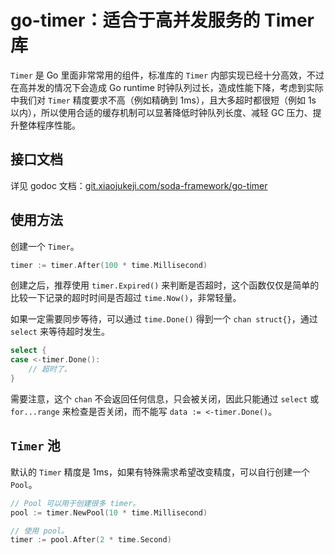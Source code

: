 # go-timer：适合于高并发服务的 Timer 库 #

`Timer` 是 Go 里面非常常用的组件，标准库的 `Timer` 内部实现已经十分高效，不过在高并发的情况下会造成 Go runtime 时钟队列过长，造成性能下降，考虑到实际中我们对 `Timer` 精度要求不高（例如精确到 1ms），且大多超时都很短（例如 1s 以内），所以使用合适的缓存机制可以显著降低时钟队列长度、减轻 GC 压力、提升整体程序性能。

## 接口文档 ##

详见 godoc 文档：[git.xiaojukeji.com/soda-framework/go-timer](https://git.xiaojukeji.com/soda-framework/soda-go-framework-explained/tree/master/projects/go-timer)

## 使用方法 ##

创建一个 `Timer`。

```go
timer := timer.After(100 * time.Millisecond)
```

创建之后，推荐使用 `timer.Expired()` 来判断是否超时，这个函数仅仅是简单的比较一下记录的超时时间是否超过 `time.Now()`，非常轻量。

如果一定需要同步等待，可以通过 `time.Done()` 得到一个 `chan struct{}`，通过 `select` 来等待超时发生。

```go
select {
case <-timer.Done():
    // 超时了。
}
```

需要注意，这个 `chan` 不会返回任何信息，只会被关闭，因此只能通过 `select` 或 `for...range` 来检查是否关闭，而不能写 `data := <-timer.Done()`。

## `Timer` 池 ##

默认的 `Timer` 精度是 1ms，如果有特殊需求希望改变精度，可以自行创建一个 `Pool`。

```go
// Pool 可以用于创建很多 timer。
pool := timer.NewPool(10 * time.Millisecond)

// 使用 pool。
timer := pool.After(2 * time.Second)
```
